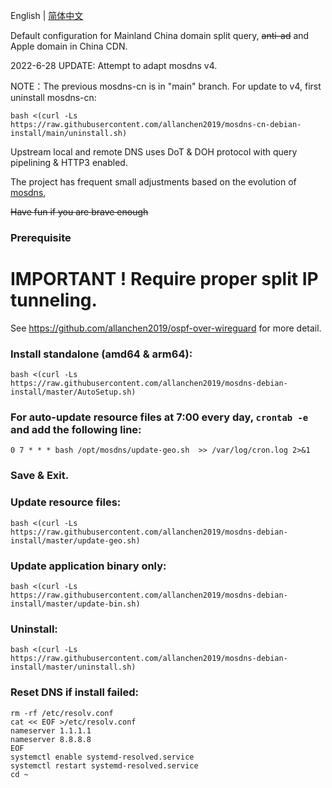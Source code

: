 English | [简体中文](./README_zh-CN.md)


Default configuration for Mainland China domain split query, ~~anti-ad~~ and Apple domain in China CDN.

2022-6-28 UPDATE: Attempt to adapt mosdns v4.

NOTE：The previous mosdns-cn is in "main" branch.
For update to v4, first uninstall mosdns-cn:

```
bash <(curl -Ls https://raw.githubusercontent.com/allanchen2019/mosdns-cn-debian-install/main/uninstall.sh)
```



Upstream local and remote DNS uses DoT & DOH protocol with query pipelining & HTTP3 enabled.

The project has frequent small adjustments based on the evolution of [mosdns](https://github.com/IrineSistiana/mosdns), 

~~Have fun if you are brave enough~~

### Prerequisite
# IMPORTANT ! Require proper split IP tunneling. 

See https://github.com/allanchen2019/ospf-over-wireguard for more detail.

### Install standalone (amd64 & arm64):
```
bash <(curl -Ls https://raw.githubusercontent.com/allanchen2019/mosdns-debian-install/master/AutoSetup.sh)
```

### For auto-update resource files at 7:00 every day, `crontab -e` and add the following line:
```
0 7 * * * bash /opt/mosdns/update-geo.sh  >> /var/log/cron.log 2>&1
```
### Save & Exit.


### Update resource files:
```
bash <(curl -Ls https://raw.githubusercontent.com/allanchen2019/mosdns-debian-install/master/update-geo.sh)
```

### Update application binary only:
```
bash <(curl -Ls https://raw.githubusercontent.com/allanchen2019/mosdns-debian-install/master/update-bin.sh)
```


### Uninstall:
```
bash <(curl -Ls https://raw.githubusercontent.com/allanchen2019/mosdns-debian-install/master/uninstall.sh)
```

### Reset DNS if install failed:
```
rm -rf /etc/resolv.conf
cat << EOF >/etc/resolv.conf
nameserver 1.1.1.1
nameserver 8.8.8.8
EOF
systemctl enable systemd-resolved.service
systemctl restart systemd-resolved.service
cd ~
```